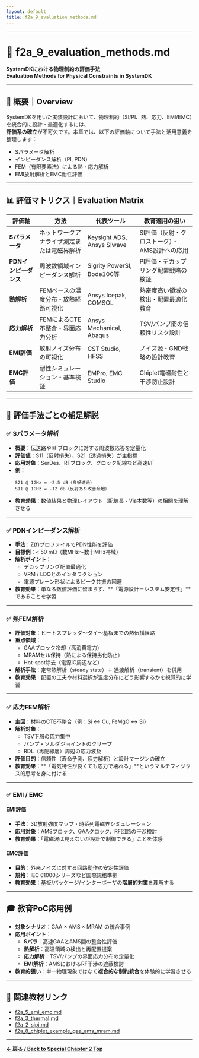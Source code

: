 ```yaml
---
layout: default
title: f2a_9_evaluation_methods.md
---
```


---

# 🧪 f2a_9_evaluation_methods.md  
**SystemDKにおける物理制約の評価手法**  
**Evaluation Methods for Physical Constraints in SystemDK**

---

## 📘 概要｜Overview

SystemDKを用いた実装設計において、物理制約（SI/PI、熱、応力、EMI/EMC）を統合的に設計・最適化するには、  
**評価系の確立**が不可欠です。本章では、以下の評価軸について手法と活用意義を整理します：

- Sパラメータ解析  
- インピーダンス解析（PI, PDN）  
- FEM（有限要素法）による熱・応力解析  
- EMI放射解析とEMC耐性評価

---

## 📊 評価マトリクス｜Evaluation Matrix

| 評価軸 | 方法 | 代表ツール | 教育適用の狙い |
|--------|------|------------|----------------|
| **Sパラメータ** | ネットワークアナライザ測定または電磁界解析 | Keysight ADS, Ansys SIwave | SI評価（反射・クロストーク）・AMS設計への応用 |
| **PDNインピーダンス** | 周波数領域インピーダンス解析 | Sigrity PowerSI, Bode100等 | PI評価・デカップリング配置戦略の検証 |
| **熱解析** | FEMベースの温度分布・放熱経路可視化 | Ansys Icepak, COMSOL | 熱密度高い領域の検出・配置最適化教育 |
| **応力解析** | FEMによるCTE不整合・界面応力分析 | Ansys Mechanical, Abaqus | TSV/バンプ間の信頼性リスク設計 |
| **EMI評価** | 放射ノイズ分布の可視化 | CST Studio, HFSS | ノイズ源・GND戦略の設計教育 |
| **EMC評価** | 耐性シミュレーション・基準検証 | EMPro, EMC Studio | Chiplet電磁耐性と干渉防止設計 |

---

## 🧪 評価手法ごとの補足解説

### ✅ Sパラメータ解析

- **概要**：伝送路やI/Fブロックに対する周波数応答を定量化  
- **評価値**：S11（反射損失）、S21（透過損失）が主指標  
- **応用対象**：SerDes、RFブロック、クロック配線など高速I/F  
- **例**：
  ```
  S21 @ 1GHz = -2.5 dB（良好透過）
  S11 @ 1GHz = -12 dB（反射あり改善余地）
  ```
- **教育効果**：数値結果と物理レイアウト（配線長・Via本数等）の相関を理解させる

---

### ✅ PDNインピーダンス解析

- **手法**：Z(f)プロファイルでPDN性能を評価  
- **目標例**：< 50 mΩ（数MHz〜数十MHz帯域）  
- **解析ポイント**：  
  - デカップリング配置最適化  
  - VRM / LDOとのインタラクション  
  - 電源プレーン形状によるピーク共振の回避  
- **教育効果**：単なる数値評価に留まらず、**「電源設計＝システム安定性」**であることを学習

---

### ✅ 熱FEM解析

- **評価対象**：ヒートスプレッダ〜ダイ〜基板までの熱伝播経路  
- **重点領域**：  
  - GAAブロック冷却（高消費電力）  
  - MRAMセル保持（熱による保持劣化防止）  
  - Hot-spot除去（電源IC周辺など）  
- **解析手法**：定常熱解析（steady state）＋ 過渡解析（transient）を併用  
- **教育効果**：配置の工夫や材料選択が温度分布にどう影響するかを視覚的に学習

---

### ✅ 応力FEM解析

- **主因**：材料のCTE不整合（例：Si ↔ Cu, FeMgO ↔ Si）  
- **解析対象**：  
  - TSV下層の応力集中  
  - バンプ・ソルダジョイントのクリープ  
  - RDL（再配線層）周辺の応力波及  
- **評価目的**：信頼性（寿命予測、疲労解析）と設計マージンの確立  
- **教育効果**：**「電気特性が良くても応力で壊れる」**というマルチフィジクス的思考を身に付ける

---

### ✅ EMI / EMC

#### EMI評価
- **手法**：3D放射強度マップ・時系列電磁界シミュレーション  
- **応用対象**：AMSブロック、GAAクロック、RF回路の干渉検討  
- **教育効果**：「電磁波は見えないが設計で制御できる」ことを体感

#### EMC評価
- **目的**：外来ノイズに対する回路動作の安定性評価  
- **規格**：IEC 61000シリーズなど国際規格準拠  
- **教育効果**：基板/パッケージ/インターポーザの**階層的対策**を理解する

---

## 🎓 教育PoC応用例

- **対象シナリオ**：GAA × AMS × MRAM の統合事例  
- **応用ポイント**：  
  - **Sパラ**：高速GAAとAMS間の整合性評価  
  - **熱解析**：高温領域の検出と再配置提案  
  - **応力解析**：TSV/バンプの界面応力分布の定量化  
  - **EMI解析**：AMSにおけるRF干渉の遮蔽検討  
- **教育的狙い**：単一物理現象ではなく**複合的な制約統合**を体験的に学習させる

---

## 📂 関連教材リンク

- [f2a_5_emi_emc.md](./f2a_5_emi_emc.md)  
- [f2a_3_thermal.md](./f2a_3_thermal.md)  
- [f2a_2_sipi.md](./f2a_2_sipi.md)  
- [f2a_8_chiplet_example_gaa_ams_mram.md](./f2a_8_chiplet_example_gaa_ams_mram.md)

---

**[← 戻る / Back to Special Chapter 2 Top](./README.md)**
